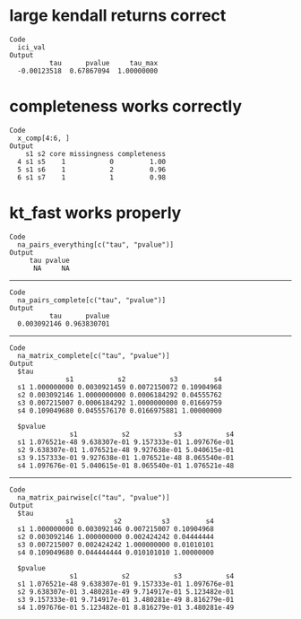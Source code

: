 # large kendall returns correct

    Code
      ici_val
    Output
              tau      pvalue     tau_max 
      -0.00123518  0.67867094  1.00000000 

# completeness works correctly

    Code
      x_comp[4:6, ]
    Output
        s1 s2 core missingness completeness
      4 s1 s5    1           0         1.00
      5 s1 s6    1           2         0.96
      6 s1 s7    1           1         0.98

# kt_fast works properly

    Code
      na_pairs_everything[c("tau", "pvalue")]
    Output
         tau pvalue 
          NA     NA 

---

    Code
      na_pairs_complete[c("tau", "pvalue")]
    Output
              tau      pvalue 
      0.003092146 0.963830701 

---

    Code
      na_matrix_complete[c("tau", "pvalue")]
    Output
      $tau
                  s1           s2           s3         s4
      s1 1.000000000 0.0030921459 0.0072150072 0.10904968
      s2 0.003092146 1.0000000000 0.0006184292 0.04555762
      s3 0.007215007 0.0006184292 1.0000000000 0.01669759
      s4 0.109049680 0.0455576170 0.0166975881 1.00000000
      
      $pvalue
                   s1           s2           s3           s4
      s1 1.076521e-48 9.638307e-01 9.157333e-01 1.097676e-01
      s2 9.638307e-01 1.076521e-48 9.927638e-01 5.040615e-01
      s3 9.157333e-01 9.927638e-01 1.076521e-48 8.065540e-01
      s4 1.097676e-01 5.040615e-01 8.065540e-01 1.076521e-48
      

---

    Code
      na_matrix_pairwise[c("tau", "pvalue")]
    Output
      $tau
                  s1          s2          s3         s4
      s1 1.000000000 0.003092146 0.007215007 0.10904968
      s2 0.003092146 1.000000000 0.002424242 0.04444444
      s3 0.007215007 0.002424242 1.000000000 0.01010101
      s4 0.109049680 0.044444444 0.010101010 1.00000000
      
      $pvalue
                   s1           s2           s3           s4
      s1 1.076521e-48 9.638307e-01 9.157333e-01 1.097676e-01
      s2 9.638307e-01 3.480281e-49 9.714917e-01 5.123482e-01
      s3 9.157333e-01 9.714917e-01 3.480281e-49 8.816279e-01
      s4 1.097676e-01 5.123482e-01 8.816279e-01 3.480281e-49
      

